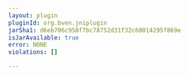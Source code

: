 ```yaml
---
layout: plugin
pluginId: org.bven.jniplugin
jarSha1: d6eb706c958f7bc78752d31f32c60014295f869e
isJarAvailable: true
error: NONE
violations: []

---
```

